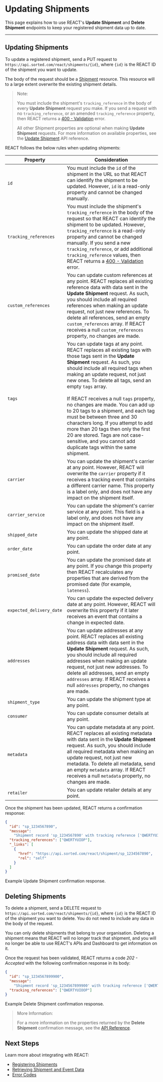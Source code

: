 # Updating Shipments

This page explains how to use REACT's **Update Shipment** and **Delete Shipment** endpoints to keep your registered shipment data up to date.

---

## Updating Shipments

To update a registered shipment, send a <span class="text--orange text--bold">PUT</span> request to `https://api.sorted.com/react/shipments/{id}`, where `{id}` is the REACT ID of the shipment you want to update.

The body of the request should be a [Shipment](https://docs.sorted.com/react/api/#UpdateShipment) resource. This resource will to a large extent overwrite the existing shipment details.

> <span class="note-header">Note:</span>
>
> You must include the shipment's `tracking_reference` in the body of every **Update Shipment** request you make. If you send a request with no `tracking_reference`, or an amended `tracking_reference` property, then REACT returns a [400 - Validation](/react/help/error-codes.html) error.
>
> All other Shipment properties are optional when making **Update Shipment** requests. For more information on available properties, see the [Update Shipment](https://docs.sorted.com/react/api/#UpdateShipment) API reference.

REACT follows the below rules when updating shipments:

<div class="table-1">

| Property                 | Consideration                                                                                                                                                                                                                                                                                                                                                                                        |
| ------------------------ | ---------------------------------------------------------------------------------------------------------------------------------------------------------------------------------------------------------------------------------------------------------------------------------------------------------------------------------------------------------------------------------------------------- |
| `id`                     | You must include the `id` of the shipment in the URL so that REACT can identify the shipment to be updated. However, `id` is a read-only property and cannot be changed manually.                                                                                                                                                                                                                                 |
| `tracking_references`    | You must include the shipment's `tracking_reference` in the body of the request so that REACT can identify the shipment to be updated. However, `tracking_reference` is a read-only property and cannot be changed manually. If you send a new `tracking_reference`, or add additional `tracking_reference` values, then REACT returns a [400 - Validation](/react/help/error-codes.html) error.            |
| `custom_references`      | You can update custom references at any point. REACT replaces all existing reference data with data sent in the **Update Shipment** request. As such, you should include all required references when making an update request, not just new references. To delete all references, send an empty `custom_references` array. If REACT receives a null `custom_references` property, no changes are made. |
| `tags`                   | You can update tags at any point. REACT replaces all existing tags with those tags sent in the **Update Shipment** request. As such, you should include all required tags when making an update request, not just new ones. To delete all tags, send an empty `tags` array. <br/><br/>If REACT receives a null `tags` property, no changes are made. You can add up to 20 tags to a shipment, and each tag must be between three and 30 characters long. If you attempt to add more than 20 tags then only the first 20 are stored. Tags are not case-sensitive, and you cannot add duplicate tags within the same shipment.
| `carrier`                | You can update the shipment's carrier at any point. However, REACT will overwrite the `carrier` property if it receives a tracking event that contains a different carrier name. This property is a label only, and does not have any impact on the shipment itself.                                                                                                                                                                                                                                                                |
| `carrier_service`        | You can update the shipment's carrier service at any point. This field is a label only, and does not have any impact on the shipment itself.                                                                                                                                                                                                                                                                    |
| `shipped_date`           | You can update the shipped date at any point.                                                                                                                                                                                                                                                                                                                                                        |
| `order_date`             | You can update the order date at any point.                                                                                                                                                                                                                                                                                                                                                          |
| `promised_date`          | You can update the promised date at any point. If you change this property then REACT recalculates any properties that are derived from the promised date (for example, `lateness`).                                                                                                                                                                                                                 |
| `expected_delivery_date` | You can update the expected delivery date at any point. However, REACT will overwrite this property if it later receives an event that contains a change in expected date.                                                                                                                                                                                                                           |
| `addresses`              | You can update addresses at any point. REACT replaces all existing address data with data sent in the **Update Shipment** request. As such, you should include all required addresses when making an update request, not just new addresses. To delete all addresses, send an empty `addresses` array. If REACT receives a null `addresses` property, no changes are made.                              |
| `shipment_type`          | You can update the shipment type at any point.                                                                                                                                                                                                                                  |
| `consumer`               | You can update consumer details at any point.                                                                                                                                                                                                                                                                                                                                                        |
| `metadata`               | You can update metadata at any point. REACT replaces all existing metadata with data sent in the **Update Shipment** request. As such, you should include all required metadata when making an update request, not just new metadata. To delete all metadata, send an empty `metadata` array. If REACT receives a null `metadata` property, no changes are made.                                        |
| `retailer`               | You can update retailer details at any point.                                                                                                                                                                                                                                                                                                                                                        |

</div>

Once the shipment has been updated, REACT returns a confirmation response:

```json
{
  "id": "sp_1234567890",
  "message":
    "Shipment record 'sp_1234567890' with tracking reference ['QWERTYUIOP'] updated successfully.",
  "tracking_references": ["QWERTYUIOP"],
  "_links": [
    {
      "href": "https://api.sorted.com/react/shipment/sp_1234567890",
      "rel": "self"
    }
  ]
}
```
<span class="text--caption text--center">Example Update Shipment confirmation response.</span>

## Deleting Shipments

To delete a shipment, send a <span class="text--red text--bold">DELETE</span> request to `https://api.sorted.com/react/shipments/{id}`, where `{id}` is the REACT ID of the shipment you want to delete. You do not need to include any data in the body of the request.

You can only delete shipments that belong to your organisation. Deleting a shipment means that REACT will no longer track that shipment, and you will no longer be able to use REACT's APIs and Dashboard to get information on it.

Once the request has been validated, REACT returns a code *202 - Accepted* with the following confirmation response in its body:

```json
{
  "id": "sp_1234567899900",
  "message":
    "Shipment record 'sp_1234567899900' with tracking reference ['QWERTYUIOOP'] deleted successfully.",
  "tracking_references": ["QWERTYUIOOP"]
}
```
<span class="text--caption text--center">Example Delete Shipment confirmation response.</span>

> <span class="note-header">More Information:</span>
>
> For a more information on the properties returned by the **Delete Shipment** confirmation message, see the [API Reference](https://docs.sorted.com/react/api/#DeleteShipment).

## Next Steps

Learn more about integrating with REACT:

* [Registering Shipments](/react/help/registering-shipments.html)
* [Retrieving Shipment and Event Data](/react/help/retrieving-data.html)
* [Error Codes](/react/help/error-codes.html)
